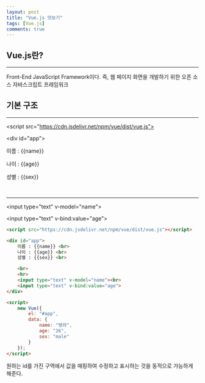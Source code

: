 ```yaml
---
layout: post
title: "Vue.js 맛보기"
tags: [Vue.js]
comments: true
---
```


## Vue.js란?

---

Front-End JavaScript Framework이다.
즉, 웹 페이지 화면을 개발하기 위한 오픈 소스 자바스크립트 프레임워크

## 기본 구조

---

<script src="https://cdn.jsdelivr.net/npm/vue/dist/vue.js"></script>

<div id="app">

이름 : {{name}} <br>

나이 : {{age}} <br>

성별 : {{sex}} <br>

<br>

<hr>

<input type="text" v-model="name"><br>

<input type="text" v-bind:value="age">

</div>

<script>

new Vue({

el: "#app",

data: {

name: "탱려",

age: "26",

sex: "male"

}

});

</script>

```html
<script src="https://cdn.jsdelivr.net/npm/vue/dist/vue.js"></script>

<div id="app">
    이름 : {{name}} <br>
    나이 : {{age}} <br>
    성별 : {{sex}} <br>

    <br>
    <hr>
    <input type="text" v-model="name"><br>
    <input type="text" v-bind:value="age">
</div>

<script>
    new Vue({
        el: "#app",
        data: {
            name: "탱려",
            age: "26",
            sex: "male"
        }
    });
</script>
```

원하는 id를 가진 구역에서 값을 매핑하여 수정하고 표시하는 것을 동적으로 가능하게 해준다.